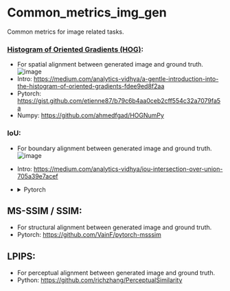 # Common_metrics_img_gen
Common metrics for image related tasks.

### [Histogram of Oriented Gradients (HOG)](https://en.wikipedia.org/wiki/Histogram_of_oriented_gradients#:~:text=The%20histogram%20of%20oriented%20gradients,localized%20portions%20of%20an%20image.): 
  - For spatial alignment between generated image and ground truth.
![image](https://github.com/user-attachments/assets/3e2c04c2-0d50-4293-a203-d90e2bfa3d99)
  - Intro: https://medium.com/analytics-vidhya/a-gentle-introduction-into-the-histogram-of-oriented-gradients-fdee9ed8f2aa
  - Pytorch: https://gist.github.com/etienne87/b79c6b4aa0ceb2cff554c32a7079fa5a
  - Numpy: https://github.com/ahmedfgad/HOGNumPy

### IoU:
  - For boundary alignment between generated image and ground truth.
![image](https://github.com/user-attachments/assets/fb4c6398-5da0-4d03-b0f5-9e2458560e06)
  - Intro: https://medium.com/analytics-vidhya/iou-intersection-over-union-705a39e7acef
  - <details><summary>Pytorch</summary>
    
        import torch
        
        def iou (boxes1, boxes2):
            """
            计算两个边界框集合之间的交并比（IoU）。
            
            参数:
            boxes1 (torch.Tensor): 形状为 (N, 4) 的二维张量，其中 N 是边界框的数量，
            每个边界框的格式为 (x1, y1, x2, y2)，(x1, y1) 是左上角坐标，(x2, y2) 是右下角坐标。
            boxes2 (torch.Tensor): 形状为 (M, 4) 的二维张量，其中 M 是边界框的数量，
            每个边界框的格式为 (x1, y1, x2, y2)，(x1, y1) 是左上角坐标，(x2, y2) 是右下角坐标。
            返回:
            torch.Tensor: 形状为 (N, M) 的二维张量，其中每个元素表示 boxes1 中第 i 个边界框
            和 boxes2 中第 j 个边界框的交并比。
            """
            
            # 确保输入为二维张量
            assert boxes1.ndim == 2 and boxes1.shape[1] == 4, "boxes1 should be a 2D tensor of shape (N, 4)"
            assert boxes2.ndim == 2 and boxes2.shape[1] == 4, "boxes2 should be a 2D tensor of shape (M, 4)"
            
            # 计算交集坐标
            x_intersection = torch.max(boxes1[:, 0].unsqueeze(1), boxes2[:, 0].unsqueeze(0))
            y_intersection = torch.max(boxes1[:, 1].unsqueeze(1), boxes2[:, 1].unsqueeze(0))
            x_intersection_end = torch.min(boxes1[:, 2].unsqueeze(1), boxes2[:, 2].unsqueeze(0))
            y_intersection_end = torch.min(boxes1[:, 3].unsqueeze(1), boxes2[:, 3].unsqueeze(0))
            
            # 计算交集面积
            intersection_area = torch.clamp(x_intersection_end - x_intersection, min=0) * torch.clamp(y_intersection_end - y_intersection, min=0)
    
            # 计算并集面积
            box1_area = (boxes1[:, 2] - boxes1[:, 0]) * (boxes1[:, 3] - boxes1[:, 1])
            box2_area = (boxes2[:, 2] - boxes2[:, 0]) * (boxes2[:, 3] - boxes2[:, 1])
            union_area = box1_area.unsqueeze(1) + box2_area.unsqueeze(0) - intersection_area
    
            # 计算交并比
            iou = intersection_area / union_area
            return iou
    </details>

##  MS-SSIM / SSIM:
  - For structural alignment between generated image and ground truth.
  - Pytorch: https://github.com/VainF/pytorch-msssim

## LPIPS:
  - For perceptual alignment between generated image and ground truth.
  - Python: https://github.com/richzhang/PerceptualSimilarity
